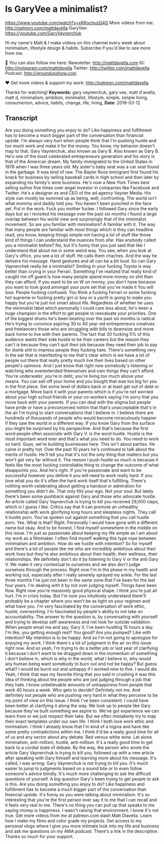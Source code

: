 # Is GaryVee a minimalist?
https://www.youtube.com/watch?v=xKKochuzQ4Q
More videos from me: http://patreon.com/mattdavella
GaryVee:  https://youtube.com/GaryVaynerchuk

Hi my name's Matt & I make videos on this channel every week about minimalism, lifestyle design & habits. Subscribe if you'd like to see more from me.

💯 You can also follow me here:
Newsletter:  http://mattdavella.com
IG:  http://instagram.com/mattdavella
Twitter:  http://twitter.com/mattdavella
Podcast:  http://groundupshow.com

❤️ Get more videos & support my work:
http://patreon.com/mattdavella

Thanks for watching!
**Keywords:** gary vaynerchuk, gary vee, matt d'avella, matt d, minimalism, ambition, minimalist, lifestyle, simple, simple living, consumerism, advice, habits, change, life, living, 
**Date:** 2019-03-12

## Transcript
 Are you doing something you enjoy to do? Like happiness and fulfillment has to become a much bigger part of the conversation than financial upside. I'm always very hurt when people think that I'm pushing hustle and too much work and make it for the money. You know, my behavior doesn't map to that. Gary Vaynerchuk, also known as Gary B. Also known as Gary B. He's one of the most celebrated entrepreneurs generation and his story is that of the American dream. My family immigrated to the United States in 1978 when I was three years old. My sister's baby seat was a car seat found in the garbage. It was kind of raw. The Baylor Roos immigrant first found his knack for business by selling baseball cards in high school and then later by expanding his family's wine business. He's now a New York Times best selling author five times over angel investor in companies like Facebook and Twitter. He's a designer ex and CEO of the ad agency Vayner Media. His style can mostly be summed up as being, well, confronting. The world isn't what mommy and daddy told you. You haven't been punched in the face yet. Put in the work. Fuck you mother fucker. I followed Gary since the early days but as I revisited his message over the past six months I found a large overlap between his world view and surprisingly that of the minimalist movement. So are you familiar with minimalism? A familiar with it. The way that many people are familiar with most things which is they can headline read, you know, keeping things simple not having a lot of stuff like those kind of things I can understand the nuances from afar. Has anybody called you a minimalist before? No, but it's funny that you just said that like I understand that about me in some weird way. You see, when you look at Gary's office, you see a lot of stuff. He calls them chaches. And the way he delivers his message. Hand gestures and all can be a bit loud. So can Gary Vaynerchek really be a minimalist? Smiling in your fucking Toyota is way better than crying in your Ferrari. Something I've realized that really kind of caught me off guard is how many people spend more money on shit than they can afford. If you want to be on W on money, you don't have because you want to look good amongst your pure set that you've made it You will lose. People fucking confused. You think a fucking Ferrari or some fucking hot supreme or fucking pretty girl or boy or a yacht is going to make you happy but you're just not smart about life. Regardless of whether he uses the minimalist label which personally I could care less about, he's been a huge champion in the effort to get people to reevaluate your priorities. One of the biggest drums he's been beating over the past six months is radical. He's trying to convince aspiring 30 to 40 year old entrepreneurs creatives and freelancers those who are struggling with bills to downsize and move back home to live with their parents. The fact that 30 fucking 5% of this audience wants their side hustle to be their careers but the reason they can't is because they can't quit their job because they need their job to pay for dumb shit to impress people they fucking hate. There's something very in the ear that is manifesting to me that's clear which is we have a lot of people out there that really pretty much live their lives based on other people's opinions. And I just know that right now somebody's listening or watching who overextended themselves and own things they can't afford. You're underwater, you're in debt, you're living too much above your means. You can sell off your home and you bought that was too big for you in the first place. Get some level of dollars back or at least get out of debt or a mortgage. Move back it with your parents which is if you're not worried about your high school friends or your co-workers saying I'm sorry that you move back with your parents. If you can deal with the stigma but people have pride or have a preconceived notion that that's unacceptable that's in the air I'm trying to start conversations that I believe in. I believe there are hundreds of thousands of people who would become miraculously happier if they saw the world in a different way. If you know Gary from the surface you might be surprised by his perspective. And that's because the first word people often associate with Gary V. is the word hustle. Hustle is the most important word ever and that's what you need to do. You need to work so hard. Guys, we're building businesses here. This isn't about parties. He came in pretty hot. Over the past 10 years he's continued to talk about the merits of hustle. He'll tell you that it's not the only thing that matters but you won't get very far without it. The reason I push hustle so much is because it feels like the most fucking controllable thing to change the outcome of what disappoints you. And he's right. If you're passionate and want to be successful however you define it you will need to work really hard. If you love what you do it's often the hard work itself that's fulfilling. There's nothing worth celebrating about getting a handout or admiration for something you didn't do. That only fills your ego. Not your soul. But lately there's been some pushback against Gary and those who advocate hustle. An article called Gary Vaynerchuk is trying to kill you received 29,000 claps, which is I guess I like. Critics say that it can promote an unhealthy relationship with work glorifying long hours and sleepless nights. They call it hustle porn. You've spoken out against something that you call hustle porn. Yes. What is that? Right. Personally I would have gone with a different name but okay. And to be honest, I find myself somewhere in the middle on this issue. I'm just as passionate about keeping my life simple as I am about my work as a filmmaker. I often find myself walking this type rope between minimalism and ambition. How do we hustle with intention? So for myself and there's a lot of people like me who are incredibly ambitious about their work lives but they're also ambitious about their health, their wellness, their relationships. We definitely don't do it by listening to Gary V or the anti Gary V. We make it very contextual to ourselves and we also don't judge ourselves through the process. Right now I'm in the phase in my health and working out, especially after I really severely sprayed my ankle. For the last three months I've just not been in the same zone that I've been for the last four years. I'm dealing with it by not over judging myself. Things have been flow. Right now you're massively good physical shape. I think you're just all hurt. I'm in crisis today. But I'm sure you intuitively understand there'll probably be a chapter where you won't be as tight on your regimen and what have you. I'm very fascinated by the conversation of work ethic, hustle, overworking. I'm fascinated by people's ability to not take on accountability. The answer to the question is, by conversating with yourself and trying to develop self-awareness and not look for outside validation. When people email me and say, Gary V, I've been hustling 15 hours a day. I'm like, you getting enough rest? You good? Are you pumped? Like with intention? My intention is to be happy. And so I'm not going to apologize for enjoying my work. I think there's a lot of judgment in the air on this issue right now. And so yeah, I'm trying to do a better job or last year of clarifying it because I don't want to be dragged down in the momentum of something I don't believe in, which is why in the world, what I believe in, why would any human being want somebody to burn out and not be happy? But guess what? I would be burnt out and unhappy if I worked nine to five. I would die. Yeah, I think that was my favorite thing that you said in crushing it was this idea of thinking about the people who are just judging through a job that they hate. I know unbelievable amounts of unhappiness from people that work 40 hours a week. Who gets to decide? Definitely not me. And definitely not people who are pushing very hard in what they perceive to be my point of view on this issue. I think I've been consistent. I could have been better at clarifying it along the way. We look up to people like Gary because they've built something we aspire to. We've got experience we can learn from or we just respect their take. But we often mistakenly try to map their exact templates under our own life. I think I both love work ethic and minimalism. I think I already know that I'm kind of a nigma and have like some pretty contradictions within me. I think it'd be a really good time for all of us and any sector about any debate. Red versus white wine. Let alone minimalism, anti-millism, hustle, anti-millism. It's a really good time to get back to a cordial state of debate. By the way, the person who wrote the article Gary Vaynerchuk is trying to kill you, followed up with a new article after speaking with Gary himself and learning more about his message. It's called, I was wrong. Gary Vaynerchuk is not trying to kill you. It's much easier to jump to judgments based on a sound bite or to even follow someone's advice blindly. It's much more challenging to ask the difficult questions of yourself. A big question Gary's been trying to get people to ask is this. Are you doing something you enjoy to do? Like happiness and fulfillment has to become a much bigger part of the conversation than financial upside. It's funny as you were talking about minimalism. It's so interesting that you're the first person ever say it to me that I can recall and it feels very real to me. There's no thing you can pull up that speaks to me saying money is happiness. I wasn't raising that environment. I know it's not true. Get more videos from me at patreon.com slash Matt Diavella. Learn how I make my films and color grade my projects. Get access to my personal vlogs where I give you more intimate look into my life and business and ask me questions on my AMA podcast. There's a link in the description. Thanks so much for your support.
